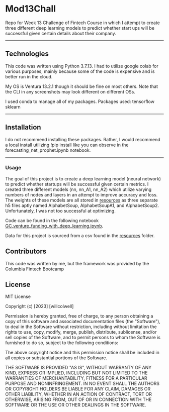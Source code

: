 # Mod13Chall
Repo for Week 13 Challenge of Fintech Course in which I attempt to create three different deep learning models to predict whether start ups will be successful given certain details about their company.

---
## Technologies
This code was written using Python 3.7.13. I had to utilize google colab for various purposes, mainly because some of the code is expensive and is better run in the cloud. 

My OS is Ventura 13.2.1 though it should be fine on most others. Note that the CLI in any screenshots may look different on different OSs.

I used conda to manage all of my packages.
Packages used:
tensorflow
sklearn


---
## Installation
I do not recommend installing these packages. Rather, I would recommend a local install utilizing !pip install like you can observe in the forecasting_net_prophet.ipynb notebook.




---
### Usage
The goal of this project is to create a deep learning model (neural network) to predict whether startups will be successful given certain metrics. I created three different models (nn, nn_A1, nn_A2) which utilize varying numbers of nodes and layers in an attempt to improve accuracy and loss. The weights of these models are all stored in [resources](https://github.com/wcolwellcol/Mod13Chall/tree/main/Resources) as three separate h5 files aptly named AlphabetSoup, AlphabetSoupA1, and AlphabetSoup2.
 Unfortunately, I was not too successful at optimizing.

Code can be found in the following notebook [GC_venture_funding_with_deep_learning.ipynb](https://github.com/wcolwellcol/Mod13Chall/blob/main/GC_venture_funding_with_deep_learning.ipynb).

Data for this project is sourced from a csv found in the [resources](https://github.com/wcolwellcol/Mod13Chall/tree/main/Resources) folder.


## Contributors

This code was written by me, but the framework was provided by the Columbia Fintech Bootcamp

## License

MIT License

Copyright (c) [2023] [willcolwell]

Permission is hereby granted, free of charge, to any person obtaining a copy of this software and associated documentation files (the "Software"), to deal in the Software without restriction, including without limitation the rights to use, copy, modify, merge, publish, distribute, sublicense, and/or sell copies of the Software, and to permit persons to whom the Software is furnished to do so, subject to the following conditions:

The above copyright notice and this permission notice shall be included in all copies or substantial portions of the Software.

THE SOFTWARE IS PROVIDED "AS IS", WITHOUT WARRANTY OF ANY KIND, EXPRESS OR IMPLIED, INCLUDING BUT NOT LIMITED TO THE WARRANTIES OF MERCHANTABILITY, FITNESS FOR A PARTICULAR PURPOSE AND NONINFRINGEMENT. IN NO EVENT SHALL THE AUTHORS OR COPYRIGHT HOLDERS BE LIABLE FOR ANY CLAIM, DAMAGES OR OTHER LIABILITY, WHETHER IN AN ACTION OF CONTRACT, TORT OR OTHERWISE, ARISING FROM, OUT OF OR IN CONNECTION WITH THE SOFTWARE OR THE USE OR OTHER DEALINGS IN THE SOFTWARE.